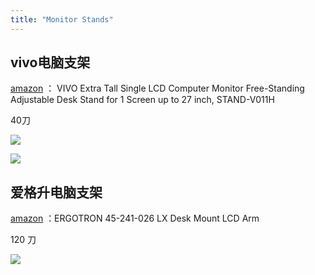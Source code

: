 ```yaml
---
title: "Monitor Stands"
---
```


## vivo电脑支架

[amazon](https://www.amazon.ca/dp/B073ZNHRS5?ref_=cm_sw_r_cp_ud_dp_M5WWWMDMP2MAAB792GF0) ：
VIVO Extra Tall Single LCD Computer Monitor Free-Standing Adjustable Desk Stand for 1 Screen up to 27 inch, STAND-V011H

40刀

![](/sell/pics/vivo1.jpg)

![](/sell/pics/vivo2.jpg)


## 爱格升电脑支架
[amazon](https://www.amazon.ca/gp/product/B00358RIRC/ref=ppx_yo_dt_b_search_asin_title?ie=UTF8&psc=1) ：ERGOTRON 45-241-026 LX Desk Mount LCD Arm

120 刀

![](/sell/pics/erg.jpg)

